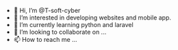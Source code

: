 - 👋 Hi, I’m @T-soft-cyber
- 👀 I’m interested in developing websites and mobile app. 
- 🌱 I’m currently learning python and laravel
- 💞️ I’m looking to collaborate on ...
- 📫 How to reach me ...

<!---
T-soft-cyber/T-soft-cyber is a ✨ special ✨ repository because its `README.md` (this file) appears on your GitHub profile.
You can click the Preview link to take a look at your changes.
--->
